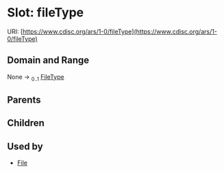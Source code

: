 
# Slot: fileType




URI: [https://www.cdisc.org/ars/1-0/fileType](https://www.cdisc.org/ars/1-0/fileType)


## Domain and Range

None &#8594;  <sub>0..1</sub> [FileType](FileType.md)

## Parents


## Children


## Used by

 * [File](File.md)
